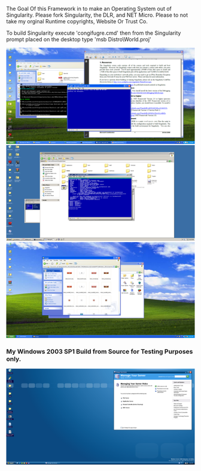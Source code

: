 The Goal Of this Framework in to make an Operating System out of Singularity. Please fork Singularity, the DLR, and NET Micro. Please to not take my orginal Runtime copyrights, Website Or Trust Co.

To build Singularity execute 'congifugre.cmd' then from the Singularity prompt placed on the desktop type 
'msb Distro\World.proj'


![Singularity1](Images/VirtualBox_Windows_XP_Professional_14_06_2022_07_35_59.png)
![Singularity2](Images/VirtualBox_Windows_XP_Professional_14_06_2022_10_07_51.png)
![Singularity3](Images/VirtualBox_Windows_XP_Professional_24_05_2022_16_51_38.png)

### My Windows 2003 SP1 Build from Source for Testing Purposes only.
![Singularity4](Images/VirtualBox_Windows_Server_2003_30_04_2022_15_52_56.png)




